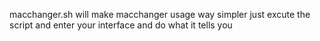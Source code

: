 macchanger.sh
will make macchanger usage way simpler 
just excute the script
and enter your interface
and do what it tells you

